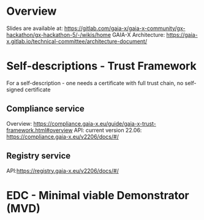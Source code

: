 # Overview
Slides are available at: https://gitlab.com/gaia-x/gaia-x-community/gx-hackathon/gx-hackathon-5/-/wikis/home
GAIA-X Architecture: https://gaia-x.gitlab.io/technical-committee/architecture-document/

# Self-descriptions - Trust Framework

For a self-description - one needs a certificate with full trust chain, no self-signed certificate
## Compliance service
Overview: https://compliance.gaia-x.eu/guide/gaia-x-trust-framework.html#overview
API: current version 22.06: https://compliance.gaia-x.eu/v2206/docs/#/

## Registry service
API:https://registry.gaia-x.eu/v2206/docs/#/


# EDC - Minimal viable Demonstrator (MVD)
